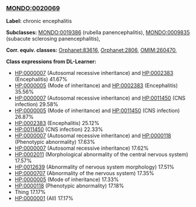 
### [MONDO:0020069](http://purl.obolibrary.org/obo/MONDO_0020069)
**Label:** chronic encephalitis

**Subclasses:** [MONDO:0019386](http://purl.obolibrary.org/obo/MONDO_0019386) (rubella panencephalitis), [MONDO:0009835](http://purl.obolibrary.org/obo/MONDO_0009835) (subacute sclerosing panencephalitis), 

**Corr. equiv. classes:** [Orphanet:83616](http://www.orpha.net/ORDO/Orphanet_83616), [Orphanet:2806](http://www.orpha.net/ORDO/Orphanet_2806), [OMIM:260470](http://purl.obolibrary.org/obo/OMIM_260470), 

**Class expressions from DL-Learner:**

- [HP:0000007](http://purl.obolibrary.org/obo/HP_0000007) (Autosomal recessive inheritance) and [HP:0002383](http://purl.obolibrary.org/obo/HP_0002383) (Encephalitis) 41.67%
- [HP:0000005](http://purl.obolibrary.org/obo/HP_0000005) (Mode of inheritance) and [HP:0002383](http://purl.obolibrary.org/obo/HP_0002383) (Encephalitis) 35.56%
- [HP:0000007](http://purl.obolibrary.org/obo/HP_0000007) (Autosomal recessive inheritance) and [HP:0011450](http://purl.obolibrary.org/obo/HP_0011450) (CNS infection) 29.58%
- [HP:0000005](http://purl.obolibrary.org/obo/HP_0000005) (Mode of inheritance) and [HP:0011450](http://purl.obolibrary.org/obo/HP_0011450) (CNS infection) 26.87%
- [HP:0002383](http://purl.obolibrary.org/obo/HP_0002383) (Encephalitis) 25.12%
- [HP:0011450](http://purl.obolibrary.org/obo/HP_0011450) (CNS infection) 22.33%
- [HP:0000007](http://purl.obolibrary.org/obo/HP_0000007) (Autosomal recessive inheritance) and [HP:0000118](http://purl.obolibrary.org/obo/HP_0000118) (Phenotypic abnormality) 17.63%
- [HP:0000007](http://purl.obolibrary.org/obo/HP_0000007) (Autosomal recessive inheritance) 17.62%
- [HP:0002011](http://purl.obolibrary.org/obo/HP_0002011) (Morphological abnormality of the central nervous system) 17.57%
- [HP:0012639](http://purl.obolibrary.org/obo/HP_0012639) (Abnormality of nervous system morphology) 17.51%
- [HP:0000707](http://purl.obolibrary.org/obo/HP_0000707) (Abnormality of the nervous system) 17.35%
- [HP:0000005](http://purl.obolibrary.org/obo/HP_0000005) (Mode of inheritance) 17.33%
- [HP:0000118](http://purl.obolibrary.org/obo/HP_0000118) (Phenotypic abnormality) 17.18%
- Thing 17.17%
- [HP:0000001](http://purl.obolibrary.org/obo/HP_0000001) (All) 17.17%


